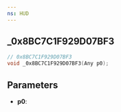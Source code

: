 ```yaml
---
ns: HUD
---
```

## _0x8BC7C1F929D07BF3

```c
// 0x8BC7C1F929D07BF3
void _0x8BC7C1F929D07BF3(Any p0);
```

## Parameters
* **p0**:

